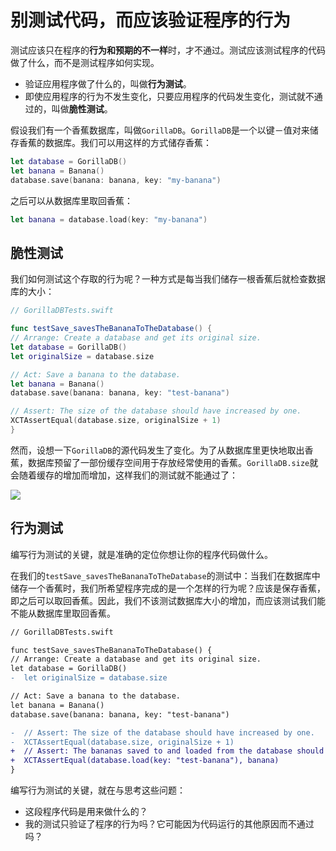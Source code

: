 # 别测试代码，而应该验证程序的行为

测试应该只在程序的**行为和预期的不一样**时，才不通过。测试应该测试程序的代码做了什么，而不是测试程序如何实现。

- 验证应用程序做了什么的，叫做**行为测试**。
- 即使应用程序的行为不发生变化，只要应用程序的代码发生变化，测试就不通过的，叫做**脆性测试**。

假设我们有一个香蕉数据库，叫做`GorillaDB`。`GorillaDB`是一个以键－值对来储存香蕉的数据库。我们可以用这样的方式储存香蕉：

```swift
let database = GorillaDB()
let banana = Banana()
database.save(banana: banana, key: "my-banana")
```

之后可以从数据库里取回香蕉：

```swift
let banana = database.load(key: "my-banana")
```

## 脆性测试

我们如何测试这个存取的行为呢？一种方式是每当我们储存一根香蕉后就检查数据库的大小：

```swift
// GorillaDBTests.swift

func testSave_savesTheBananaToTheDatabase() {
// Arrange: Create a database and get its original size.
let database = GorillaDB()
let originalSize = database.size

// Act: Save a banana to the database.
let banana = Banana()
database.save(banana: banana, key: "test-banana")

// Assert: The size of the database should have increased by one.
XCTAssertEqual(database.size, originalSize + 1)
}
```

然而，设想一下`GorillaDB`的源代码发生了变化。为了从数据库里更快地取出香蕉，数据库预留了一部份缓存空间用于存放经常使用的香蕉。`GorillaDB.size`就会随着缓存的增加而增加，这样我们的测试就不能通过了：

![](https://raw.githubusercontent.com/Quick/Assets/master/Screenshots/Screenshot_database_size_fail.png)

## 行为测试

编写行为测试的关键，就是准确的定位你想让你的程序代码做什么。

在我们的`testSave_savesTheBananaToTheDatabase`的测试中：当我们在数据库中储存一个香蕉时，我们所希望程序完成的是一个怎样的行为呢？应该是保存香蕉，即之后可以取回香蕉。因此，我们不该测试数据库大小的增加，而应该测试我们能不能从数据库里取回香蕉。

```diff
// GorillaDBTests.swift

func testSave_savesTheBananaToTheDatabase() {
// Arrange: Create a database and get its original size.
let database = GorillaDB()
-  let originalSize = database.size

// Act: Save a banana to the database.
let banana = Banana()
database.save(banana: banana, key: "test-banana")

-  // Assert: The size of the database should have increased by one.
-  XCTAssertEqual(database.size, originalSize + 1)
+  // Assert: The bananas saved to and loaded from the database should be the same.
+  XCTAssertEqual(database.load(key: "test-banana"), banana)
}
```

编写行为测试的关键，就在与思考这些问题：

- 这段程序代码是用来做什么的？
- 我的测试只验证了程序的行为吗？它可能因为代码运行的其他原因而不通过吗？
